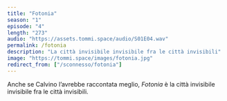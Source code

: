 ```yaml
---
title: "Fotonia"
season: "1"
episode: "4"
length: "273"
audio: "https://assets.tommi.space/audio/S01E04.wav"
permalink: /fotonia
description: "La città invisibile invisibile fra le città invisibili"
image: "https://tommi.space/images/fotonia.jpg"
redirect_from: ["/sconnesso/fotonia"]
---
```

Anche se Calvino l’avrebbe raccontata meglio, *Fotonia* è la città invisibile invisibile fra le città invisibili.
